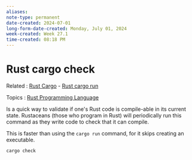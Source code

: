 ```yaml
---
aliases:
note-type: permanent
date-created: 2024-07-01
long-form-date-created: Monday, July 01, 2024
week-created: Week 27.1
time-created: 08:18 PM
---
```


# Rust cargo check

Related : [Rust Cargo](Rust%20Cargo.md) - [Rust cargo run](Rust%20cargo%20run.md)

Topics : [Rust Programming Language](../../4-hub-notes-🚉/Rust.md)

Is a quick way to validate if one's Rust code is compile-able in its current state.
Rustaceans (those who program in Rust) will periodically run this command
as they write code to check that it can compile.

This is faster than using the `cargo run` command, for it skips creating an
executable.

```sh
cargo check
```
